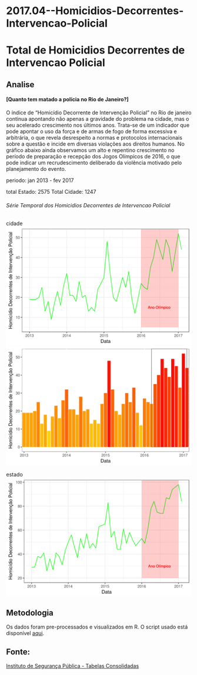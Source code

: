 # 2017.04--Homicidios-Decorrentes-Intervencao-Policial

# Total de Homicidios Decorrentes de Intervencao Policial

## Analise
#### [Quanto tem matado a polícia no Rio de Janeiro?]


O índice de “Homicídio Decorrente de Intervenção Policial” no Rio de janeiro continua apontando não apenas a gravidade do problema na cidade, mas o seu acelerado crescimento nos últimos anos. Trata-se de um indicador que pode apontar o uso da força e de armas de fogo de forma excessiva e arbitrária, o que revela desrespeito a normas e protocolos internacionais sobre a questão e incide em diversas violações aos direitos humanos.
No gráfico abaixo ainda observamos um alto e repentino crescimento no período de preparação e recepção dos Jogos Olímpicos de 2016, o que pode indicar um recrudescimento deliberado da violência motivado pelo planejamento do evento.

periodo: jan 2013 - fev 2017

total Estado: 2575
Total Cidade: 1247


###### Série Temporal dos Homicidios Decorrentes de Intervencao Policial

cidade
![alt text](plots_raw/hdip_rio.png)
![alt text](plots_raw/hdip_rio_bar.png)

estado
![alt text](plots_raw/hdip.png)




## Metodologia

Os dados foram pre-processados e visualizados em R. 
O script usado está disponível [aqui](https://github.com/database-RJ/2017.04--Homicidios-Decorrentes-Intervencao-Policial/blob/master/hdip.R).


## Fonte:

[Instituto de Segurança Pública - Tabelas Consolidadas](http://www.isp.rj.gov.br/Conteudo.asp?ident=108)


